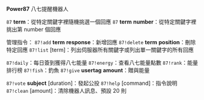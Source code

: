 **Power87** 八七提醒機器人

`87` __term__：從特定關鍵字裡隨機挑選一個回應
`87` __term__ __number__：從特定關鍵字裡挑出第 number 個回應

管理指令：
`87!add` __term__ __response__：新增回應
`87!delete` __term__ __position__：刪除特定回應
`87!list` [term]：列出伺服器所有關鍵字或列出單一關鍵字的所有回應

`87!daily`：每日簽到獲得八七能量
`87!energy`：查看八七能量點數
`87!rank`：能量排行榜
`87!fish`：釣魚
`87!give` __usertag__ __amount__：贈與能量

`87!vote` __subject__ [duration]：發起公投
`87!help` [command]：指令說明
`87!clean` [amount]：清除機器人訊息、預設 20 則
